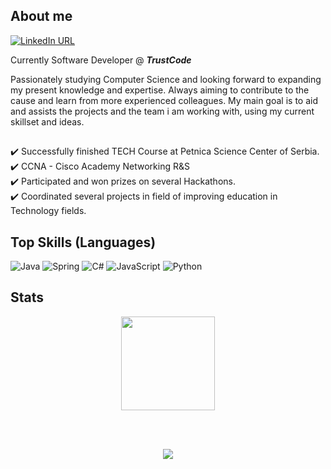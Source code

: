 ## About me

[![LinkedIn URL](https://img.shields.io/static/v1?color=blue&label=linkedin&logo=linkedin&logoColor=white&style=for-the-badge&message=Connect)](https://rs.linkedin.com/in/petar-randjelovic-3518511b4)

Currently Software Developer @ **_TrustCode_**

Passionately studying Computer Science and looking forward to expanding my present knowledge and expertise. Always aiming to contribute to the cause and learn from more experienced colleagues. My main goal is to aid and assists the projects and the team i am working with, using my current skillset and ideas. <br />
##
✔️ Successfully finished TECH Course at Petnica Science Center of Serbia. <br />
✔️ CCNA - Cisco Academy Networking R&S <br />
✔️ Participated and won prizes on several Hackathons. <br />
✔️ Coordinated several projects in field of improving education in Technology fields. <br />

## Top Skills (Languages) <br />

![Java](https://img.shields.io/badge/java-%23ED8B00.svg?style=for-the-badge&logo=java&logoColor=white)
![Spring](https://img.shields.io/badge/spring-%236DB33F.svg?style=for-the-badge&logo=spring&logoColor=white)
![C#](https://img.shields.io/badge/c%23-%23239120.svg?style=for-the-badge&logo=c-sharp&logoColor=white)
![JavaScript](https://img.shields.io/badge/javascript-%23323330.svg?style=for-the-badge&logo=javascript&logoColor=%23F7DF1E)
![Python](https://img.shields.io/badge/python-3670A0?style=for-the-badge&logo=python&logoColor=ffdd54)

## Stats

<p align="center" width="100%">
<img src="https://github-readme-stats.vercel.app/api?username=PetarRan&show_icons=true&theme=dracula&locale=en" height=150/>
</p> <br /> <br />
<p align="center" width="100%">
<img src="https://gpvc.arturio.dev/PetarRan" />
</p>
